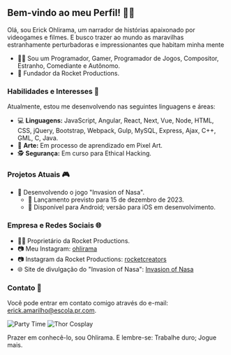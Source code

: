 ## Bem-vindo ao meu Perfil! 🧑‍🚀

Olá, sou Erick Ohlirama, um narrador de histórias apaixonado por videogames e filmes. E busco trazer ao mundo as maravilhas estranhamente perturbadoras e impressionantes que habitam minha mente

- 👨‍💻 Sou um Programador, Gamer, Programador de Jogos, Compositor, Estranho, Comediante e Autônomo.
- 🚀 Fundador da Rocket Productions.

### Habilidades e Interesses 🚀

Atualmente, estou me desenvolvendo nas seguintes linguagens e áreas:

- 💻 **Linguagens:** JavaScript, Angular, React, Next, Vue, Node, HTML, CSS, jQuery, Bootstrap, Webpack, Gulp, MySQL, Express, Ajax, C++, GML, C, Java.
- 🎨 **Arte:** Em processo de aprendizado em Pixel Art.
- 🕵️ **Segurança:** Em curso para Ethical Hacking.

### Projetos Atuais 🎮

- 🚀 Desenvolvendo o jogo "Invasion of Nasa".
  - 📅 Lançamento previsto para 15 de dezembro de 2023.
  - 📱 Disponível para Android; versão para iOS em desenvolvimento.

### Empresa e Redes Sociais 🌐

- 👨‍💼 Proprietário da Rocket Productions.
- 📷 Meu Instagram: [ohlirama](https://www.instagram.com/ohlirama)
- 📷 Instagram da Rocket Productions: [rocketcreators](https://www.instagram.com/rocketcreators)
- 🌐 Site de divulgação do "Invasion of Nasa": [Invasion of Nasa](https://ohlirama.github.io/Invasion-of-Nasa/)

### Contato 📧

Você pode entrar em contato comigo através do e-mail: [erick.amarilho@escola.pr.com](mailto:erick.amarilho@escola.pr.com).

![Party Time](https://media.tenor.com/FPmi7tLdPS0AAAAC/party-animal-party-hard.gif)
![Thor Cosplay](https://media.tenor.com/KHPGu_miRgMAAAAC/cosplay-thor.gif)

Prazer em conhecê-lo, sou Ohlirama. E lembre-se: Trabalhe duro; Jogue mais.
